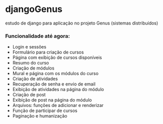 # djangoGenus
estudo de django para aplicação no projeto Genus (sistemas distribuídos)

### Funcionalidade até agora:

- Login e sessões
- Formulário para criação de cursos
- Página com exibição de cursos disponíveis
- Resumo do curso
- Criação de módulos
- Mural e página com os módulos do curso
- Criação de atividades
- Recuperação de senha e envio de email
- Exibição de atividades na página do módulo
- Criação de post
- Exibição de post na página do módulo
- Arquivos: funções de adicionar e renderizar
- Função de participar de cursos
- Paginação e humanização